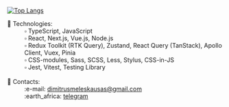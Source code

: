 
[![Top Langs](https://github-readme-stats.vercel.app/api/top-langs/?username=MeleshkoDmitriy&layout=donut-vertical)](https://github.com/anuraghazra/github-readme-stats)


<dl>
  <dt>📌 Technologies:</dt>
  <dd>▫️ TypeScript, JavaScript</dd>
  <dd>▫️ React, Next.js, Vue.js, Node.js</dd>
  <dd>▫️ Redux Toolkit (RTK Query), Zustand, React Query (TanStack), Apollo Client, Vuex, Pinia</dd>
  <dd>▫️ CSS-modules, Sass, SCSS, Less, Stylus, CSS-in-JS</dd>
  <dd>▫️ Jest, Vitest, Testing Library</dd>
  <br />
  <dt>📌 Contacts:</dt>
  <dd>:e-mail: <a href='https://www.google.com/intl/ru/gmail/about/' target='blank'>dimitrusmeleskausas@gmail.com</a></dd>
  <dd>:earth_africa: <a href='https://telegram.me/dimitrusmeleskausas' target='blank'>telegram</a></dd>
</dl>
